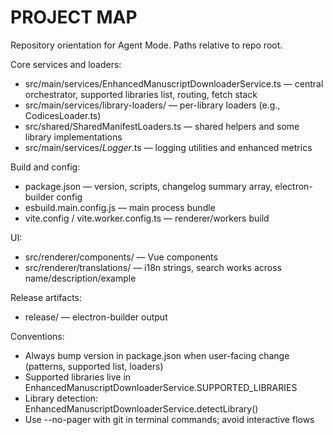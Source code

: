 # PROJECT MAP

Repository orientation for Agent Mode. Paths relative to repo root.

Core services and loaders:
- src/main/services/EnhancedManuscriptDownloaderService.ts — central orchestrator, supported libraries list, routing, fetch stack
- src/main/services/library-loaders/ — per-library loaders (e.g., CodicesLoader.ts)
- src/shared/SharedManifestLoaders.ts — shared helpers and some library implementations
- src/main/services/*Logger*.ts — logging utilities and enhanced metrics

Build and config:
- package.json — version, scripts, changelog summary array, electron-builder config
- esbuild.main.config.js — main process bundle
- vite.config / vite.worker.config.ts — renderer/workers build

UI:
- src/renderer/components/ — Vue components
- src/renderer/translations/ — i18n strings, search works across name/description/example

Release artifacts:
- release/ — electron-builder output

Conventions:
- Always bump version in package.json when user-facing change (patterns, supported list, loaders)
- Supported libraries live in EnhancedManuscriptDownloaderService.SUPPORTED_LIBRARIES
- Library detection: EnhancedManuscriptDownloaderService.detectLibrary()
- Use --no-pager with git in terminal commands; avoid interactive flows

